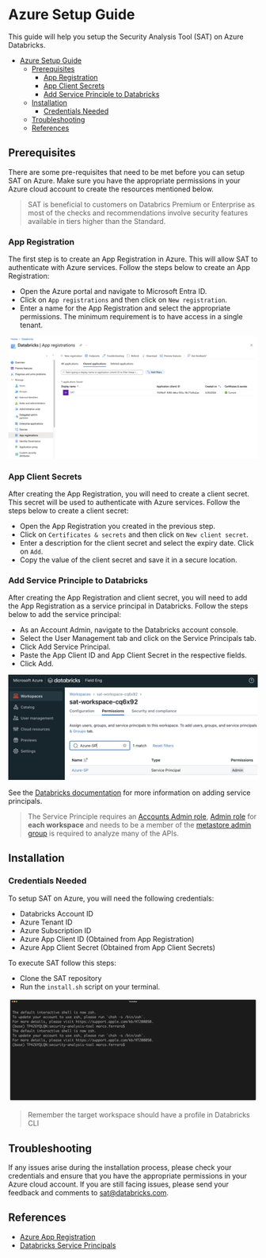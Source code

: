 # Azure Setup Guide

This guide will help you setup the Security Analysis Tool (SAT) on Azure Databricks.


- [Azure Setup Guide](#azure-setup-guide)
  - [Prerequisites](#prerequisites)
    - [App Registration](#app-registration)
    - [App Client Secrets](#app-client-secrets)
    - [Add Service Principle to Databricks](#add-service-principle-to-databricks)
  - [Installation](#installation)
    - [Credentials Needed](#credentials-needed)
  - [Troubleshooting](#troubleshooting)
  - [References](#references)

## Prerequisites

There are some pre-requisites that need to be met before you can setup SAT on Azure. Make sure you have the appropriate permissions in your Azure cloud account to create the resources mentioned below.

> SAT is beneficial to customers on Databrics Premium or Enterprise as most of the checks and recommendations involve security features available in tiers higher than the Standard.


### App Registration

The first step is to create an App Registration in Azure. This will allow SAT to authenticate with Azure services. Follow the steps below to create an App Registration:

* Open the Azure portal and navigate to Microsoft Entra ID.
* Click on `App registrations` and then click on `New registration`.
* Enter a name for the App Registration and select the appropriate permissions. The minimum requirement is to have access in a single tenant.

![alt text](../images/azure_app_reg.png)

### App Client Secrets

After creating the App Registration, you will need to create a client secret. This secret will be used to authenticate with Azure services. Follow the steps below to create a client secret:

* Open the App Registration you created in the previous step.
* Click on `Certificates & secrets` and then click on `New client secret`.
* Enter a description for the client secret and select the expiry date. Click on `Add`.
* Copy the value of the client secret and save it in a secure location.

### Add Service Principle to Databricks

After creating the App Registration and client secret, you will need to add the App Registration as a service principal in Databricks. Follow the steps below to add the service principal:

* As an Account Admin, navigate to the Databricks account console.
* Select the User Management tab and click on the Service Principals tab.
* Click Add Service Principal.
* Paste the App Client ID and App Client Secret in the respective fields.
* Click Add.

![Azure_SP_Workspace](../images/azure_ws.png)

See the [Databricks documentation](https://learn.microsoft.com/en-us/azure/databricks/admin/users-groups/service-principals#--databricks-and-microsoft-entra-id-formerly-azure-active-directory-service-principals) for more information on adding service principals.

> The Service Principle requires an [Accounts Admin role](https://learn.microsoft.com/en-us/azure/databricks/admin/users-groups/service-principals#--assign-account-admin-roles-to-a-service-principal), [Admin role](https://learn.microsoft.com/en-us/azure/databricks/admin/users-groups/service-principals#assign-a-service-principal-to-a-workspace-using-the-account-console) for **each workspace** and needs to be a member of the [metastore admin group](https://learn.microsoft.com/en-us/azure/databricks/data-governance/unity-catalog/manage-privileges/admin-privileges#who-has-metastore-admin-privileges) is required to analyze many of the APIs.

## Installation

### Credentials Needed

To setup SAT on Azure, you will need the following credentials:
* Databricks Account ID
* Azure Tenant ID
* Azure Subscription ID
* Azure App Client ID (Obtained from App Registration)
* Azure App Client Secret (Obtained from App Client Secrets)

To execute SAT follow this steps:
- Clone the SAT repository
- Run the `install.sh` script on your terminal.

![](../gif/terminal-azure.gif)

> Remember the target workspace should have a profile in Databricks CLI

## Troubleshooting

If any issues arise during the installation process, please check your credentials and ensure that you have the appropriate permissions in your Azure cloud account. If you are still facing issues, please send your feedback and comments to sat@databricks.com. 

## References

* [Azure App Registration](https://docs.microsoft.com/en-us/azure/active-directory/develop/quickstart-register-app)
* [Databricks Service Principals](https://learn.microsoft.com/en-us/azure/databricks/admin/users-groups/service-principals#--databricks-and-microsoft-entra-id-formerly-azure-active-directory-service-principals)
